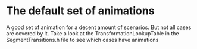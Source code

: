 # The default set of animations
A good set of animation for a decent amount of scenarios. But not all cases are covered by it.
Take a look at the TransformationLookupTable in the SegmentTransitions.h file to see which cases have animations